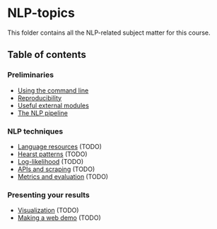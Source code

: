 # NLP-topics

This folder contains all the NLP-related subject matter for this course.

## Table of contents

### Preliminaries

* [Using the command line](./commandline.md)
* [Reproducibility](./reproducibility.md)
* [Useful external modules](./useful_external_modules.md)
* [The NLP pipeline](./NLP_pipeline.md)

### NLP techniques

* [Language resources](./resources.md) (TODO)
* [Hearst patterns](./hearstpatterns.md) (TODO)
* [Log-likelihood](./loglikelihood.md) (TODO)
* [APIs and scraping](apis.md) (TODO)
* [Metrics and evaluation](./metrics.md) (TODO)

### Presenting your results

* [Visualization](./visualization.md) (TODO)
* [Making a web demo](./python-and-the-browser.md) (TODO)
